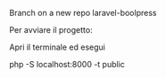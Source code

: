 Branch on a new repo laravel-boolpress

Per avviare il progetto:

Apri il terminale ed esegui 

php -S localhost:8000 -t public
